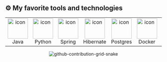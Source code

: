 ## ⚙️ My favorite tools and technologies

<div align="center">
  <table>
  <tr>
    <td align="center" width="96">
        <img src="https://techstack-generator.vercel.app/java-icon.svg" alt="icon" width="65" height="65" />
      <br>Java
    </td>
    <td align="center" width="96">
      <a href="#macropower-tech">
        <img src="https://techstack-generator.vercel.app/python-icon.svg" alt="icon" width="65" height="65" />
      </a>
      <br>Python
    </td>
    <td align="center" width="96">
        <img src="https://skillicons.dev/icons?i=spring" alt="icon" width="65" height="65"/>
      <br>Spring
    </td>
    <td align="center" width="96">
        <img src="https://skillicons.dev/icons?i=hibernate" alt="icon" width="65" height="65"/>
      <br>Hibernate
    </td>
    <td align="center" width="96">
        <img src="https://skillicons.dev/icons?i=postgres" alt="icon" width="65" height="65"/>
      <br>Postgres
    </td>
       <td align="center" width="96">
        <img src="https://skillicons.dev/icons?i=docker" alt="icon" width="65" height="65"/>
      <br>Docker
    </td>
       <td align="center" width="96">
        <img src="https://skillicons.dev/icons?i=redis" alt="icon" width="65" height="65"/>
      <br>Redis
    </td>
          <td align="center" width="96">
        <img src="https://skillicons.dev/icons?i=git" alt="icon" width="65" height="65"/>
      <br>Git
    </td>
          <td align="center" width="96">
        <img src="https://skillicons.dev/icons?i=html" alt="icon" width="65" height="65"/>
      <br>HTML
    </td>
    <td align="center" width="96">
        <img src="https://skillicons.dev/icons?i=css" alt="icon" width="65" height="65"/>
      <br>CSS
    </td>
  </tr>
</table>

![github-contribution-grid-snake](https://user-images.githubusercontent.com/40397740/187086679-84d7cd96-4311-4454-b3c7-f44b47a2477c.svg)
  
</div>




